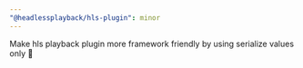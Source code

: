 ```yaml
---
"@headlessplayback/hls-plugin": minor
---
```


Make hls playback plugin more framework friendly by using serialize values only 💞
